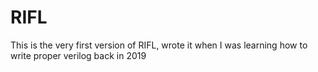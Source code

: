 # RIFL
This is the very first version of RIFL, wrote it when I was learning how to write proper verilog back in 2019
